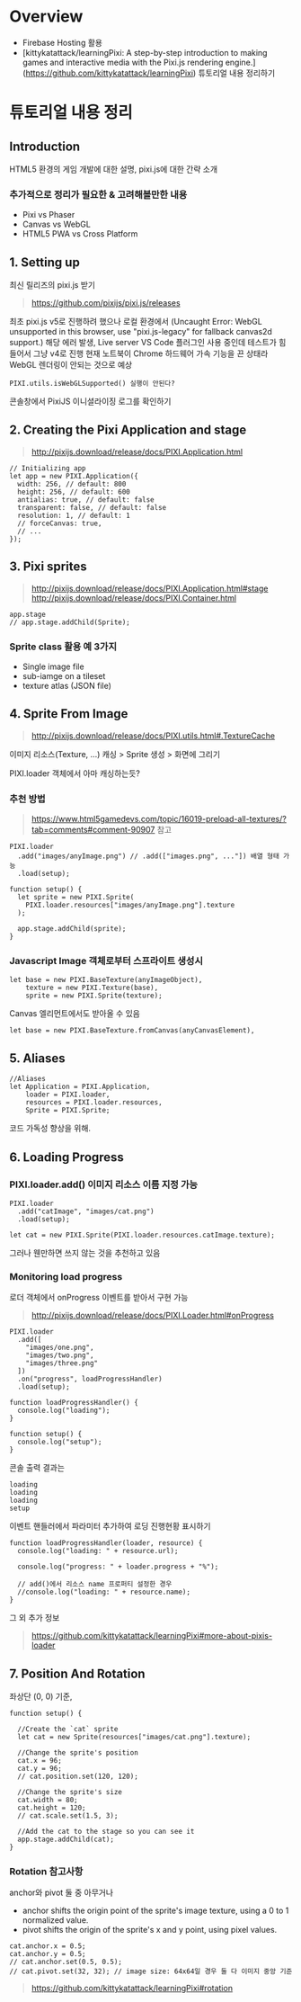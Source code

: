 # Overview
- Firebase Hosting 활용
- [kittykatattack/learningPixi: A step-by-step introduction to making games and interactive media with the Pixi.js rendering engine.] (https://github.com/kittykatattack/learningPixi) 튜토리얼 내용 정리하기

<!-- ## 프로젝트 구성 -->

# 튜토리얼 내용 정리
## Introduction
HTML5 환경의 게임 개발에 대한 설명, pixi.js에 대한 간략 소개

### 추가적으로 정리가 필요한 & 고려해볼만한 내용
- Pixi vs Phaser
- Canvas vs WebGL
- HTML5 PWA vs Cross Platform


## 1. Setting up
최신 릴리즈의 pixi.js 받기
> https://github.com/pixijs/pixi.js/releases

최초 pixi.js v5로 진행하려 했으나 로컬 환경에서 (Uncaught Error: WebGL unsupported in this browser, use "pixi.js-legacy" for fallback canvas2d support.) 해당 에러 발생, Live server VS Code 플러그인 사용 중인데 테스트가 힘들어서 그냥 v4로 진행
현재 노트북이 Chrome 하드웨어 가속 기능을 끈 상태라 WebGL 렌더링이 안되는 것으로 예상
```
PIXI.utils.isWebGLSupported() 실행이 안된다?
```

콘솔창에서 PixiJS 이니셜라이징 로그를 확인하기

## 2. Creating the Pixi Application and stage
> http://pixijs.download/release/docs/PIXI.Application.html
```
// Initializing app
let app = new PIXI.Application({
  width: 256, // default: 800
  height: 256, // default: 600
  antialias: true, // default: false
  transparent: false, // default: false
  resolution: 1, // default: 1
  // forceCanvas: true,
  // ...
});
```
## 3. Pixi sprites
> http://pixijs.download/release/docs/PIXI.Application.html#stage
> http://pixijs.download/release/docs/PIXI.Container.html

```
app.stage
// app.stage.addChild(Sprite);
```

### Sprite class 활용 예 3가지
- Single image file
- sub-iamge on a tileset
- texture atlas (JSON file)

## 4. Sprite From Image
> http://pixijs.download/release/docs/PIXI.utils.html#.TextureCache

이미지 리소스(Texture, ...) 캐싱 > Sprite 생성 > 화면에 그리기

PIXI.loader 객체에서 아마 캐싱하는듯?

### 추천 방법
> https://www.html5gamedevs.com/topic/16019-preload-all-textures/?tab=comments#comment-90907 참고
```
PIXI.loader
  .add("images/anyImage.png") // .add(["images.png", ..."]) 배열 형태 가능
  .load(setup);

function setup() {
  let sprite = new PIXI.Sprite(
    PIXI.loader.resources["images/anyImage.png"].texture
  );

  app.stage.addChild(sprite);
}
```

### Javascript Image 객체로부터 스프라이트 생성시
```
let base = new PIXI.BaseTexture(anyImageObject),
    texture = new PIXI.Texture(base),
    sprite = new PIXI.Sprite(texture);
```
Canvas 엘리먼트에서도 받아올 수 있음
```
let base = new PIXI.BaseTexture.fromCanvas(anyCanvasElement),
```

## 5. Aliases
```
//Aliases
let Application = PIXI.Application,
    loader = PIXI.loader,
    resources = PIXI.loader.resources,
    Sprite = PIXI.Sprite;
```
코드 가독성 향상을 위해.

## 6. Loading Progress
### PIXI.loader.add() 이미지 리소스 이름 지정 가능
```
PIXI.loader
  .add("catImage", "images/cat.png")
  .load(setup);

let cat = new PIXI.Sprite(PIXI.loader.resources.catImage.texture);
```
그러나 웬만하면 쓰지 않는 것을 추천하고 있음

### Monitoring load progress
로더 객체에서 onProgress 이벤트를 받아서 구현 가능
> http://pixijs.download/release/docs/PIXI.Loader.html#onProgress
```
PIXI.loader
  .add([
    "images/one.png",
    "images/two.png",
    "images/three.png"
  ])
  .on("progress", loadProgressHandler)
  .load(setup);

function loadProgressHandler() {
  console.log("loading"); 
}

function setup() {
  console.log("setup");
}
```
콘솔 출력 결과는
```
loading
loading
loading
setup
```

이벤트 핸들러에서 파라미터 추가하여 로딩 진행현황 표시하기 
```
function loadProgressHandler(loader, resource) { 
  console.log("loading: " + resource.url); 

  console.log("progress: " + loader.progress + "%"); 

  // add()에서 리소스 name 프로퍼티 설정한 경우
  //console.log("loading: " + resource.name);
}
```

그 외 추가 정보
> https://github.com/kittykatattack/learningPixi#more-about-pixis-loader


## 7. Position And Rotation
좌상단 (0, 0) 기준,
```
function setup() {

  //Create the `cat` sprite
  let cat = new Sprite(resources["images/cat.png"].texture);

  //Change the sprite's position
  cat.x = 96;
  cat.y = 96;
  // cat.position.set(120, 120);

  //Change the sprite's size
  cat.width = 80;
  cat.height = 120;
  // cat.scale.set(1.5, 3);

  //Add the cat to the stage so you can see it
  app.stage.addChild(cat);
}
```

### Rotation 참고사항
anchor와 pivot 둘 중 아무거나
- anchor shifts the origin point of the sprite's image texture, using a 0 to 1 normalized value.
- pivot shifts the origin of the sprite's x and y point, using pixel values.
```
cat.anchor.x = 0.5;
cat.anchor.y = 0.5;
// cat.anchor.set(0.5, 0.5);
// cat.pivot.set(32, 32); // image size: 64x64일 경우 둘 다 이미지 중앙 기준
```
> https://github.com/kittykatattack/learningPixi#rotation

